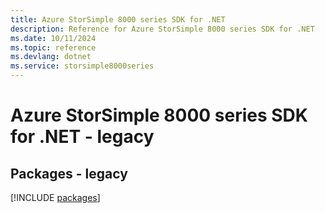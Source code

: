 ```yaml
---
title: Azure StorSimple 8000 series SDK for .NET
description: Reference for Azure StorSimple 8000 series SDK for .NET
ms.date: 10/11/2024
ms.topic: reference
ms.devlang: dotnet
ms.service: storsimple8000series
---
```

# Azure StorSimple 8000 series SDK for .NET - legacy
## Packages - legacy
[!INCLUDE [packages](storsimple-8000-series-index.md)]